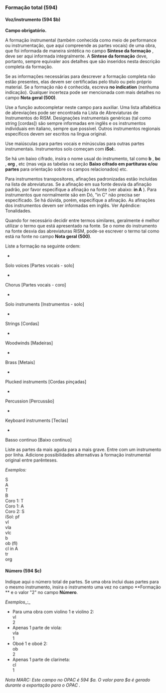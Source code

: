 ### Formação total (594)

#### Voz/instrumento (594 $b)
**Campo obrigatório.**

A formação instrumental (também conhecida como meio de performance ou instrumentação, que aqui compreende as partes vocais) de uma obra, que foi informada de maneira sintética no campo **Síntese da formação** , deve ser aqui informada integralmente. A **Síntese da formação** deve, portanto, sempre equivaler aos detalhes que são inseridos nesta descrição completa da formação.

Se as informações necessárias para descrever a formação completa não estão presentes, elas devem ser certificadas pelo título ou pelo próprio material. Se a formação não é conhecida, escreva **no indication** (nenhuma indicação). Qualquer incerteza pode ser mencionada com mais detalhes no campo **Nota geral (500)**.     

Use a função autocompletar neste campo para auxiliar. Uma lista alfabética de abreviações pode ser encontrada na Lista de Abreviaturas de Instrumentos do RISM. Designações instrumentais genéricas (tal como string [cordas]) são sempre informadas em inglês e os instrumentos individuais em italiano, sempre que possível. Outros instrumentos regionais específicos devem ser escritos na língua original.

Use maiúsculas para partes vocais e minúsculas para outras partes instrumentais. Instrumentos solo começam com **iSol:**.

Se há um baixo cifrado, insira o nome usual do instrumento, tal como **b** , **bc** , **org** , etc (mas veja as tabelas na seção **Baixo cifrado em partituras e/ou partes** para orientação sobre os campos relacionados) etc.

Para instrumentos transpositores, afinações padronizadas estão incluídas na lista de abreviaturas. Se a afinação em sua fonte desvia da afinação padrão, por favor especifique a afinação na fonte (ver abaixo: **in A** ). Para instrumentos que normalmente são em Dó, "in C" não precisa ser especificado. Se há dúvida, porém, especifique a afinação. As afinações dos instrumentos devem ser informadas em inglês. Ver Apêndice: Tonalidades.

Quando for necessário decidir entre termos similares, geralmente é melhor utilizar o termo que está apresentado na fonte. Se o nome do instrumento na fonte desvia das abreviaturas RISM, pode-se escrever o termo tal como está na fonte no campo **Nota geral (500)**.  

Liste a formação na seguinte ordem: 

- 

Solo voices [Partes vocais - solo]

- 

Chorus [Partes vocais - coro]

- 

Solo instruments [Instrumentos - solo]

- 

Strings [Cordas]

- 

Woodwinds [Madeiras]

- 

Brass [Metais]

- 

Plucked instruments [Cordas pinçadas]

- 

Percussion [Percussão]

- 

Keyboard instruments [Teclas]

- 

Basso continuo [Baixo continuo]

Liste as partes da mais aguda para a mais grave. Entre com um instrumento por linha. Adicione possibilidades alternativas à formação instrumental original entre parênteses.

_Exemplos:_

S  
A  
T  
B  
Coro 1: T  
Coro 1: A  
Coro 2: S  
iSol: pf  
vl  
vla  
vlc  
b  
ob (fl)  
cl in A  
tr  
org

 

#### Número (594 $c)

Indique aqui o número total de partes. Se uma obra inclui duas partes para o mesmo instrumento, insira o instrumento uma vez no campo **Formação ** e o valor "2" no campo **Número**.

_Exemplos__:_

- Para uma obra com violino 1 e violino 2:  
vl  
2
- Apenas 1 parte de viola:  
vla  
1
- Oboé 1 e oboé 2:  
ob  
2
- Apenas 1 parte de clarineta:  
cl  
1
  
_Nota MARC: Este campo no OPAC é 594 $a. O valor para $a é gerado durante a exportação para o OPAC_ _._